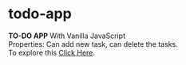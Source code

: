 # todo-app
**TO-DO APP** With Vanilla JavaScript\
Properties: Can add new task, can delete the tasks.\
To explore this [Click Here](https://khalid-hossain-tarif.github.io/todo-app/).
